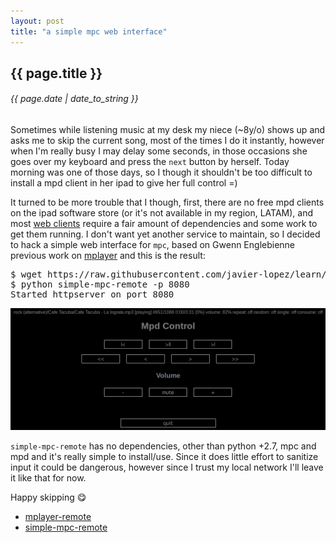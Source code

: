 ```yaml
---
layout: post
title: "a simple mpc web interface"
---
```


## {{ page.title }}

###### {{ page.date | date_to_string }}

Sometimes while listening music at my desk my niece (~8y/o) shows up and asks me to skip the current song, most of the times I do it instantly, however when I'm really busy I may delay some seconds, in those occasions she goes over my keyboard and press the `next` button by herself. Today morning was one of those days, so I though it shouldn't be too difficult to install a mpd client in her ipad to give her full control =)

It turned to be more trouble that I though, first, there are no free mpd clients on the ipad software store (or it's not available in my region, LATAM), and most [web clients](http://mpd.wikia.com/wiki/Clients) require a fair amount of dependencies and some work to get them running. I don't want yet another service to maintain, so I decided to hack a simple web interface for `mpc`, based on Gwenn Englebienne previous work on [mplayer](http://www.gwenn.dk/mplayer-remote.html) and this is the result:

<pre class="sh_sh">
$ wget https://raw.githubusercontent.com/javier-lopez/learn/master/python/simple-mpc-remote
$ python simple-mpc-remote -p 8080
Started httpserver on port 8080
</pre>

**[![](/assets/img/simple-mpc-remote.png)](/assets/img/simple-mpc-remote.png)**

`simple-mpc-remote` has no dependencies, other than python +2.7, mpc and mpd and it's really simple to install/use. Since it does little effort to sanitize input it could be dangerous, however since I trust my local network I'll leave it like that for now.

Happy skipping &#128523;

- [mplayer-remote](http://www.gwenn.dk/mplayer-remote.html)
- [simple-mpc-remote](https://raw.githubusercontent.com/javier-lopez/learn/master/python/simple-mpc-remote)
